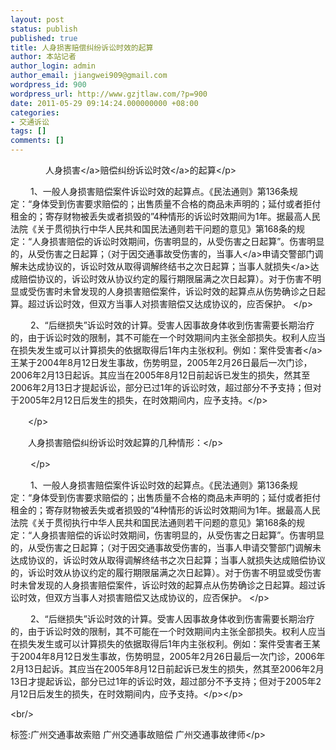 ```yaml
---
layout: post
status: publish
published: true
title: 人身损害赔偿纠纷诉讼时效的起算
author: 本站记者
author_login: admin
author_email: jiangwei909@gmail.com
wordpress_id: 900
wordpress_url: http://www.gzjtlaw.com/?p=900
date: 2011-05-29 09:14:24.000000000 +08:00
categories:
- 交通诉讼
tags: []
comments: []
---
```

<p><p>　　　　<a>人身损害<&#47;a>赔偿纠纷<a>诉讼时效<&#47;a>的起算<&#47;p><p>　　 1、一般人身损害赔偿案件诉讼时效的起算点。《民法通则》第136条规定：&ldquo;身体受到伤害要求赔偿的；出售质量不合格的商品未声明的；延付或者拒付租金的；寄存财物被丢失或者损毁的&rdquo;4种情形的诉讼时效期间为1年。据最高人民法院《关于贯彻执行中华人民共和国民法通则若干问题的意见》第168条的规定：&ldquo;人身损害赔偿的诉讼时效期间，伤害明显的，从受伤害之日起算&rdquo;。伤害明显的，从受伤害之日起算；（对于因交通事故受伤害的，<a>当事人<&#47;a>申请交警部门调解未达成协议的，诉讼时效从取得调解终结书之次日起算；当事人就<a>损失<&#47;a>达成赔偿协议的，诉讼时效从协议约定的履行期限届满之次日起算）。对于伤害不明显或受伤害时未曾发现的人身损害赔偿案件，诉讼时效的起算点从伤势确诊之日起算。超过诉讼时效，但双方当事人对损害赔偿又达成协议的，应否保护。 <&#47;p><br><p>　　 2、&ldquo;后继损失&rdquo;诉讼时效的计算。受害人因事故身体收到伤害需要长期治疗的，由于诉讼时效的限制，其不可能在一个时效期间内主张全部损失。权利人应当在损失发生或可以计算损失的依据取得后1年内主张权利。例如：案件<a>受害者<&#47;a>王某于2004年8月12日发生事故，伤势明显，2005年2月26日最后一次门诊，2006年2月13日起诉。其应当在2005年8月12日前起诉已发生的损失，然其至2006年2月13日才提起诉讼，部分已过1年的诉讼时效，超过部分不予支持；但对于2005年2月12日后发生的损失，在时效期间内，应予支持。<&#47;p><p>　　<&#47;p><br><p>　　人身损害赔偿纠纷诉讼时效起算的几种情形：<&#47;p><br><p>　　 <&#47;p><br><p>　　 1、一般人身损害赔偿案件诉讼时效的起算点。《民法通则》第136条规定：&ldquo;身体受到伤害要求赔偿的；出售质量不合格的商品未声明的；延付或者拒付租金的；寄存财物被丢失或者损毁的&rdquo;4种情形的诉讼时效期间为1年。据最高人民法院《关于贯彻执行中华人民共和国民法通则若干问题的意见》第168条的规定：&ldquo;人身损害赔偿的诉讼时效期间，伤害明显的，从受伤害之日起算&rdquo;。伤害明显的，从受伤害之日起算；（对于因交通事故受伤害的，当事人申请交警部门调解未达成协议的，诉讼时效从取得调解终结书之次日起算；当事人就损失达成赔偿协议的，诉讼时效从协议约定的履行期限届满之次日起算）。对于伤害不明显或受伤害时未曾发现的人身损害赔偿案件，诉讼时效的起算点从伤势确诊之日起算。超过诉讼时效，但双方当事人对损害赔偿又达成协议的，应否保护。 <&#47;p><br><p>　　 2、&ldquo;后继损失&rdquo;诉讼时效的计算。受害人因事故身体收到伤害需要长期治疗的，由于诉讼时效的限制，其不可能在一个时效期间内主张全部损失。权利人应当在损失发生或可以计算损失的依据取得后1年内主张权利。例如：案件受害者王某于2004年8月12日发生事故，伤势明显，2005年2月26日最后一次门诊，2006年2月13日起诉。其应当在2005年8月12日前起诉已发生的损失，然其至2006年2月13日才提起诉讼，部分已过1年的诉讼时效，超过部分不予支持；但对于2005年2月12日后发生的损失，在时效期间内，应予支持。<&#47;p><&#47;p><br&#47;><p>标签:广州交通事故索赔 广州交通事故赔偿 广州交通事故律师<&#47;p>
